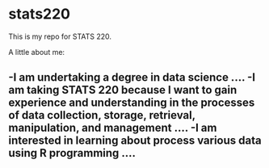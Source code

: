 # stats220

This is my repo for STATS 220.

A little about me:

-I am undertaking a degree in data science ....
-I am taking STATS 220 because I want to gain experience and understanding in the processes of data collection, storage, retrieval, manipulation, and management ....
-I am interested in learning about process various data using R programming ....
-
